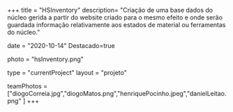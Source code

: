 +++
title = "HSInventory"
description= "Criação de uma base dados do núcleo gerida a partir do website criado para o mesmo efeito e onde serão guardada informação relativamente aos estados de material ou ferramentas do núcleo." 

date = "2020-10-14" 
Destacado=true 

photo = "hsInventory.png" 

type = "currentProject" 
layout = "projeto" 

teamPhotos = ["diogoCorreia.jpg","diogoMatos.png","henriquePocinho.jpeg","danielLeitao.png" ] 
+++
